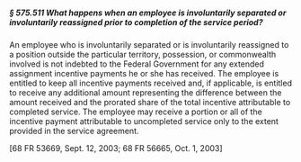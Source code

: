 ##### § 575.511 What happens when an employee is involuntarily separated or involuntarily reassigned prior to completion of the service period? #####

An employee who is involuntarily separated or is involuntarily reassigned to a position outside the particular territory, possession, or commonwealth involved is not indebted to the Federal Government for any extended assignment incentive payments he or she has received. The employee is entitled to keep all incentive payments received and, if applicable, is entitled to receive any additional amount representing the difference between the amount received and the prorated share of the total incentive attributable to completed service. The employee may receive a portion or all of the incentive payment attributable to uncompleted service only to the extent provided in the service agreement.

[68 FR 53669, Sept. 12, 2003; 68 FR 56665, Oct. 1, 2003]